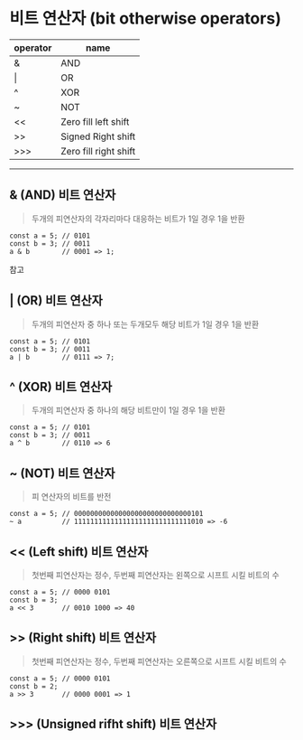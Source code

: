 # 비트 연산자 (bit otherwise operators)

| operator | name                  |
| -------- | --------------------- |
| &        | AND                   |
| \|       | OR                    |
| ^        | XOR                   |
| ~        | NOT                   |
| <<       | Zero fill left shift  |
| >>       | Signed Right shift    |
| >>>      | Zero fill right shift |

---

## & (AND) 비트 연산자

> 두개의 피연산자의 각자리마다 대응하는 비트가 1일 경우 1을 반환

```
const a = 5; // 0101
const b = 3; // 0011
a & b        // 0001 => 1;
```

참고

## | (OR) 비트 연산자

> 두개의 피연산자 중 하나 또는 두개모두 해당 비트가 1일 경우 1을 반환

```
const a = 5; // 0101
const b = 3; // 0011
a | b        // 0111 => 7;
```

## ^ (XOR) 비트 연산자

> 두개의 피연산자 중 하나의 해당 비트만이 1일 경우 1을 반환

```
const a = 5; // 0101
const b = 3; // 0011
a ^ b        // 0110 => 6
```

## ~ (NOT) 비트 연산자

> 피 연산자의 비트를 반전

```
const a = 5; // 00000000000000000000000000000101
~ a          // 11111111111111111111111111111010 => -6
```

## << (Left shift) 비트 연산자

> 첫번째 피연산자는 정수, 두번째 피연산자는 왼쪽으로 시프트 시킬 비트의 수

```
const a = 5; // 0000 0101
const b = 3;
a << 3       // 0010 1000 => 40
```

## >> (Right shift) 비트 연산자

> 첫번째 피연산자는 정수, 두번째 피연산자는 오른쪽으로 시프트 시킬 비트의 수

```
const a = 5; // 0000 0101
const b = 2;
a >> 3       // 0000 0001 => 1
```

## >>> (Unsigned rifht shift) 비트 연산자
